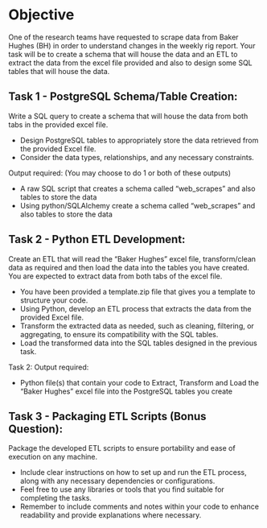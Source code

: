 # Objective

One of the research teams have requested to scrape data from Baker Hughes (BH) in order to understand changes in the weekly rig report. Your task will be to create a schema that will house the data and an ETL to extract the data from the excel file provided and also to design some SQL tables that will house the data.

## Task 1 - PostgreSQL Schema/Table Creation:

Write a SQL query to create a schema that will house the data from both tabs in the provided excel file.

- Design PostgreSQL tables to appropriately store the data retrieved from the provided Excel file.
- Consider the data types, relationships, and any necessary constraints.

Output required: (You may choose to do 1 or both of these outputs)

- A raw SQL script that creates a schema called “web_scrapes” and also tables to store the data
- Using python/SQLAlchemy create a schema called “web_scrapes” and also tables to store the data

## Task 2 - Python ETL Development:

Create an ETL that will read the “Baker Hughes” excel file, transform/clean data as required and then load the data into the tables you have created. You are expected to extract data from both tabs of the excel file.

- You have been provided a template.zip file that gives you a template to structure your code.
- Using Python, develop an ETL process that extracts the data from the provided Excel file.
- Transform the extracted data as needed, such as cleaning, filtering, or aggregating, to ensure its compatibility with the SQL tables.
- Load the transformed data into the SQL tables designed in the previous task.

Task 2: Output required:

- Python file(s) that contain your code to Extract, Transform and Load the “Baker Hughes” excel file into the PostgreSQL tables you create

## Task 3 - Packaging ETL Scripts (Bonus Question):

Package the developed ETL scripts to ensure portability and ease of execution on any machine.

- Include clear instructions on how to set up and run the ETL process, along with any necessary dependencies or configurations.
- Feel free to use any libraries or tools that you find suitable for completing the tasks.
- Remember to include comments and notes within your code to enhance readability and provide explanations where necessary.
